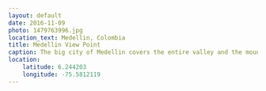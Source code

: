 ```yaml
---
layout: default
date: 2016-11-09
photo: 1479763996.jpg
location_text: Medellin, Colombia
title: Medellin View Point
caption: The big city of Medellin covers the entire valley and the mountains around.
location:
    latitude: 6.244203
    longitude: -75.5812119
---
```

